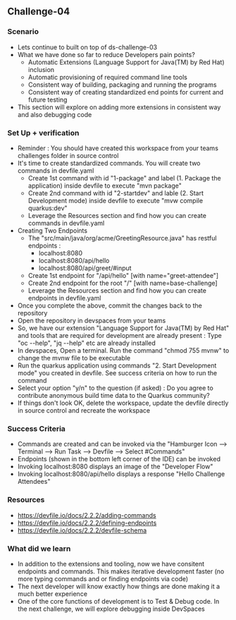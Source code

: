 ## Challenge-04

### Scenario
* Lets continue to built on top of ds-challenge-03
* What we have done so far to reduce Developers pain points?
    * Automatic Extensions (Language Support for Java(TM) by Red Hat) inclusion
    * Automatic provisioning of required command line tools
    * Consistent way of building, packaging and running the programs
    * Consistent way of creating standardized end points for current and future testing
* This section will explore on adding more extensions in consistent way and also debugging code

### Set Up + verification
* Reminder : You should have created this workspace from your teams challenges folder in source control
* It's time to create standardized commands. You will create two commands in devfile.yaml
    * Create 1st command with id "1-package" and label (1. Package the application) inside devfile to execute "mvn package"
    * Create 2nd command with id "2-startdev" and lable (2. Start Development mode) inside devfile to execute "mvw compile quarkus:dev"
    * Leverage the Resources section and find how you can create commands in devfile.yaml
* Creating Two Endpoints
    * The "src/main/java/org/acme/GreetingResource.java" has restful endpoints : 
        * localhost:8080
        * localhost:8080/api/hello
        * localhost:8080/api/greet/#input
    * Create 1st endpoint for "/api/hello" [with name="greet-attendee"]
    * Create 2nd endpoint for the root "/" [with name=base-challenge]
    * Leverage the Resources section and find how you can create endpoints in devfile.yaml    
* Once you complete the above, commit the changes back to the repository
* Open the repository in devspaces from your teams
* So, we have our extension "Language Support for Java(TM) by Red Hat" and tools that are required for development are already present : Type "oc --help", "jq --help" etc are already installed
* In devspaces, Open a terminal. Run the command "chmod 755 mvnw" to change the mvnw file to be executable
* Run the quarkus application using commands "2. Start Development mode" you created in devfile. See success criteria on how to run the command
* Select your option "y/n" to the question (if asked) : Do you agree to contribute anonymous build time data to the Quarkus community?
* If things don't look OK, delete the workspace, update the devfile directly in source control and recreate the workspace


### Success Criteria
* Commands are created and can be invoked via the "Hamburger Icon --> Terminal --> Run Task --> Devfile --> Select #Commands"
* Endpoints (shown in the bottom left corner of the IDE) can be invoked
* Invoking localhost:8080 displays an image of the "Developer Flow"
* Invoking localhost:8080/api/hello displays a response "Hello Challenge Attendees"

### Resources
* https://devfile.io/docs/2.2.2/adding-commands
* https://devfile.io/docs/2.2.2/defining-endpoints
* https://devfile.io/docs/2.2.2/devfile-schema

### What did we learn
* In addition to the extensions and tooling, now we have consitent endpoints and commands. This makes iterative development faster (no more typing commands and or finding endpoints via code)
* The next developer will know exactly how things are done making it a much better experience
* One of the core functions of development is to Test & Debug code. In the next challenge, we will explore debugging inside DevSpaces

